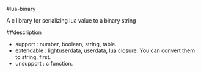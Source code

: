 #lua-binary

A c library for serializing lua value to a binary string

##description

* support : number, boolean, string, table.
* extendable : lightuserdata, userdata, lua closure. You can convert them to string, first.
* unsupport : c function.


